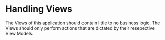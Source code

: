 #  Handling Views

The Views of this application should contain little to no business logic. The Views should only perform 
actions that are dictated by their resepective View Models.

